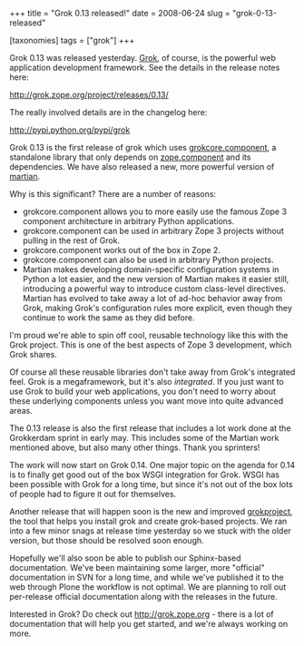 +++
title = "Grok 0.13 released!"
date = 2008-06-24
slug = "grok-0-13-released"

[taxonomies]
tags = ["grok"]
+++

Grok 0.13 was released yesterday. [Grok](http://grok.zope.org), of
course, is the powerful web application development framework. See the
details in the release notes here:

<http://grok.zope.org/project/releases/0.13/>

The really involved details are in the changelog here:

<http://pypi.python.org/pypi/grok>

Grok 0.13 is the first release of grok which uses
[grokcore.component](http://pypi.python.org/pypi/grok), a standalone
library that only depends on
[zope.component](http://pypi.python.org/pypi/zope.component) and its
dependencies. We have also released a new, more powerful version of
[martian](http://pypi.python.org/pypi/martian).

Why is this significant? There are a number of reasons:

- grokcore.component allows you to more easily use the famous Zope 3
  component architecture in arbitrary Python applications.
- grokcore.component can be used in arbitrary Zope 3 projects without
  pulling in the rest of Grok.
- grokcore.component works out of the box in Zope 2.
- grokcore.component can also be used in arbitrary Python projects.
- Martian makes developing domain-specific configuration systems in
  Python a lot easier, and the new version of Martian makes it easier
  still, introducing a powerful way to introduce custom class-level
  directives. Martian has evolved to take away a lot of ad-hoc behavior
  away from Grok, making Grok's configuration rules more explicit, even
  though they continue to work the same as they did before.

I'm proud we're able to spin off cool, reusable technology like this
with the Grok project. This is one of the best aspects of Zope 3
development, which Grok shares.

Of course all these reusable libraries don't take away from Grok's
integrated feel. Grok is a megaframework, but it's also _integrated_. If
you just want to use Grok to build your web applications, you don't need
to worry about these underlying components unless you want move into
quite advanced areas.

The 0.13 release is also the first release that includes a lot work done
at the Grokkerdam sprint in early may. This includes some of the Martian
work mentioned above, but also many other things. Thank you sprinters!

The work will now start on Grok 0.14. One major topic on the agenda for
0.14 is to finally get good out of the box WSGI integration for Grok.
WSGI has been possible with Grok for a long time, but since it's not out
of the box lots of people had to figure it out for themselves.

Another release that will happen soon is the new and improved
[grokproject](http://pypi.python.org/pypi/grokproject), the tool that
helps you install grok and create grok-based projects. We ran into a few
minor snags at release time yesterday so we stuck with the older
version, but those should be resolved soon enough.

Hopefully we'll also soon be able to publish our Sphinx-based
documentation. We've been maintaining some larger, more "official"
documentation in SVN for a long time, and while we've published it to
the web through Plone the workflow is not optimal. We are planning to
roll out per-release official documentation along with the releases in
the future.

Interested in Grok? Do check out <http://grok.zope.org> - there is a lot
of documentation that will help you get started, and we're always
working on more.
